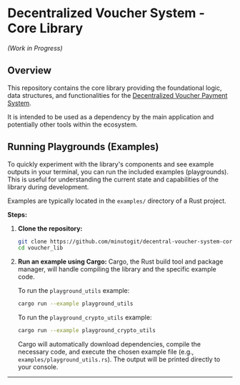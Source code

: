 # Decentralized Voucher System - Core Library

*(Work in Progress)*

## Overview

This repository contains the core library providing the foundational logic, data structures, and functionalities for the [Decentralized Voucher Payment System](https://github.com/minutogit/decentralized-voucher-payment-system).

It is intended to be used as a dependency by the main application and potentially other tools within the ecosystem.

## Running Playgrounds (Examples)

To quickly experiment with the library's components and see example outputs in your terminal, you can run the included examples (playgrounds). This is useful for understanding the current state and capabilities of the library during development.

Examples are typically located in the `examples/` directory of a Rust project.

**Steps:**

1.  **Clone the repository:**
    ```bash
    git clone https://github.com/minutogit/decentral-voucher-system-core.git
    cd voucher_lib
    ```
2.  **Run an example using Cargo:**
    Cargo, the Rust build tool and package manager, will handle compiling the library and the specific example code.

    To run the `playground_utils` example:
    ```bash
    cargo run --example playground_utils
    ```

    To run the `playground_crypto_utils` example:
    ```bash
    cargo run --example playground_crypto_utils
    ```

    Cargo will automatically download dependencies, compile the necessary code, and execute the chosen example file (e.g., `examples/playground_utils.rs`). The output will be printed directly to your console.

---

